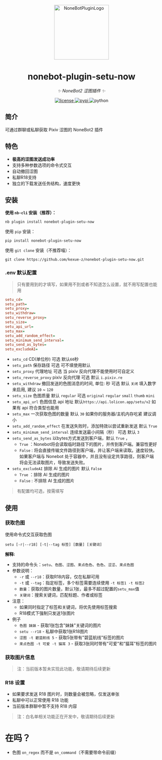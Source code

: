 <p align="center">
  <a href="https://v2.nonebot.dev/store"><img src="https://user-images.githubusercontent.com/44545625/209862575-acdc9feb-3c76-471d-ad89-cc78927e5875.png" width="180" height="180" alt="NoneBotPluginLogo"></a>
</p>

<div align="center">

# nonebot-plugin-setu-now

_✨ NoneBot2 涩图插件 ✨_

</div>

<p align="center">
  <a href="https://raw.githubusercontent.com/kexue-z/nonebot-plugin-setu-now/master/LICENSE">
    <img src="https://img.shields.io/github/license/kexue-z/nonebot-plugin-setu-now.svg" alt="license">
  </a>
  <a href="https://pypi.org/project/nonebot-plugin-setu-now/">
    <img src="https://img.shields.io/pypi/v/nonebot-plugin-setu-now" alt="pypi">
  </a>
  <img src="https://img.shields.io/badge/python-3.8+-blue.svg" alt="python">
</p>


## 简介

可通过群聊或私聊获取 Pixiv 涩图的 NoneBot2 插件


## 特色

- **极高的涩图发送成功率**
- 支持多种参数选项的命令式交互
- 自动撤回涩图
- 私聊R18支持
- 独立的下载发送任务结构，速度更快


## 安装

**使用 `nb-cli` 安装（推荐）：**
```
nb plugin install nonebot-plugin-setu-now
```

使用 `pip` 安装：
```
pip install nonebot-plugin-setu-now
```

使用 `git clone` 安装（不推荐喵）：
```
git clone https://github.com/kexue-z/nonebot-plugin-setu-now.git
```


### .env 默认配置

> 只有要用到的才填写，如果用不到或者不知道怎么设置，就不用写配置也能用

```ini
setu_cd=
setu_path=
setu_proxy=
setu_withdraw=
setu_reverse_proxy=
setu_size=
setu_api_url=
setu_max=
setu_add_random_effect=
setu_minimum_send_interval=
setu_send_as_bytes=
setu_excludeAI=
```


- `setu_cd` CD(单位秒) 可选 默认`60`秒
- `setu_path` 保存路径 可选 可不填使用默认
- `setu_proxy` 代理地址 可选 当 pixiv 反向代理不能使用时可自定义
- `setu_reverse_proxy` pixiv 反向代理 可选 默认 `i.pixiv.re`
- `setu_withdraw` 撤回发送的色图消息的时间, 单位: 秒 可选 默认 `关闭` 填入数字来启用, 建议 `10` ~ `120`
- `setu_size` 色图质量 默认 `regular` 可选 `original` `regular` `small` `thumb` `mini`
- `setu_api_url` 色图信息 api 地址 默认`https://api.lolicon.app/setu/v2` 如果有 api 符合类型也能用
- `setu_max` 一次获取色图的数量 默认 `30` 如果你的服务器/主机内存吃紧 建议调小
- `setu_add_random_effect` 在发送失败时，添加特效以尝试重新发送 默认 `True`
- `setu_minimum_send_interval` 连续发送最小间隔（秒） 可选 默认 `3` 
- `setu_send_as_bytes` 以bytes方式发送到客户端，默认 `True` ，
  - `True` ：Nonebot将会读取临时路径下的图片，并传到客户端。兼容性更好
  - `False` : 将会直接传输文件路径到客户端，并让客户端来读取。速度较快。如果客户端与 Nonebot 处于容器中，并且没有设定共享路径，则客户端将会无法读取图片，导致发送失败。
- `setu_excludeAI` 排除 AI 生成的图片 默认 `False`
  - `True` ：排除 AI 生成的图片
  - `False` : 不排除 AI 生成的图片

> 有配置均可选，按需填写


## 使用

### 获取色图

使用命令式交互获取色图

```
setu [-r|--r18] [-t|--tag 标签] [数量] [关键词]
```

**解释:**

- 支持的命令头：`setu`、`色图`、`涩图`、`来点色色`、`色色`、`涩涩`、`来点色图`
- 参数说明：
  - `-r` 或 `--r18`：获取R18内容，仅在私聊可用
  - `-t` 或 `--tag`：指定标签，多个标签需要连续使用 `-t 标签1 -t 标签2`
  - `数量`：获取的图片数量，默认1张，最多不超过配置的`setu_max`值
  - `关键词`：搜索关键词，匹配标题、作者或标签
- 注意：
  - 如果同时指定了标签和关键词，将优先使用标签搜索
  - R18模式下强制只发送1张图片
- 例子
  - `色图 妹妹` - 获取1张包含"妹妹"关键词的图片
  - `setu --r18` - 私聊中获取1张R18图片
  - `涩图 -t 碧蓝航线 5` - 获取5张带有"碧蓝航线"标签的图片
  - `来点色图 -t 可爱 -t 猫耳 3` - 获取3张同时带有"可爱"和"猫耳"标签的图片

### 获取图片信息

> 注：当前版本暂未实现此功能，敬请期待后续更新


### R18 设置

- 如果要求发送 R18 图片时，则数量会被忽略，仅发送单张
- 私聊中可以正常使用 R18 功能
- 当前版本群聊中暂不支持 R18 内容

> 注：白名单相关功能正在开发中，敬请期待后续更新

# 在吗？

- 色图 `on_regex` 而不是 `on_command`（不需要带命令前缀）

